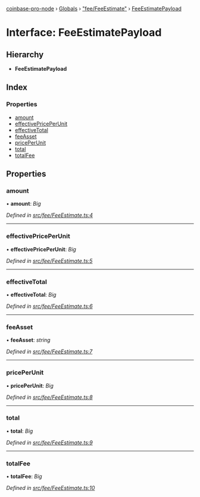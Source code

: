 [coinbase-pro-node](../README.md) › [Globals](../globals.md) › ["fee/FeeEstimate"](../modules/_fee_feeestimate_.md) › [FeeEstimatePayload](_fee_feeestimate_.feeestimatepayload.md)

# Interface: FeeEstimatePayload

## Hierarchy

- **FeeEstimatePayload**

## Index

### Properties

- [amount](_fee_feeestimate_.feeestimatepayload.md#amount)
- [effectivePricePerUnit](_fee_feeestimate_.feeestimatepayload.md#effectivepriceperunit)
- [effectiveTotal](_fee_feeestimate_.feeestimatepayload.md#effectivetotal)
- [feeAsset](_fee_feeestimate_.feeestimatepayload.md#feeasset)
- [pricePerUnit](_fee_feeestimate_.feeestimatepayload.md#priceperunit)
- [total](_fee_feeestimate_.feeestimatepayload.md#total)
- [totalFee](_fee_feeestimate_.feeestimatepayload.md#totalfee)

## Properties

### amount

• **amount**: _Big_

_Defined in [src/fee/FeeEstimate.ts:4](https://github.com/bennyn/coinbase-pro-node/blob/2af663b/src/fee/FeeEstimate.ts#L4)_

---

### effectivePricePerUnit

• **effectivePricePerUnit**: _Big_

_Defined in [src/fee/FeeEstimate.ts:5](https://github.com/bennyn/coinbase-pro-node/blob/2af663b/src/fee/FeeEstimate.ts#L5)_

---

### effectiveTotal

• **effectiveTotal**: _Big_

_Defined in [src/fee/FeeEstimate.ts:6](https://github.com/bennyn/coinbase-pro-node/blob/2af663b/src/fee/FeeEstimate.ts#L6)_

---

### feeAsset

• **feeAsset**: _string_

_Defined in [src/fee/FeeEstimate.ts:7](https://github.com/bennyn/coinbase-pro-node/blob/2af663b/src/fee/FeeEstimate.ts#L7)_

---

### pricePerUnit

• **pricePerUnit**: _Big_

_Defined in [src/fee/FeeEstimate.ts:8](https://github.com/bennyn/coinbase-pro-node/blob/2af663b/src/fee/FeeEstimate.ts#L8)_

---

### total

• **total**: _Big_

_Defined in [src/fee/FeeEstimate.ts:9](https://github.com/bennyn/coinbase-pro-node/blob/2af663b/src/fee/FeeEstimate.ts#L9)_

---

### totalFee

• **totalFee**: _Big_

_Defined in [src/fee/FeeEstimate.ts:10](https://github.com/bennyn/coinbase-pro-node/blob/2af663b/src/fee/FeeEstimate.ts#L10)_
